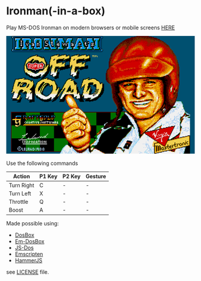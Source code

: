 # Ironman(-in-a-box)

Play MS-DOS Ironman on modern browsers or mobile screens [HERE](https://mad4j.github.io/ironman-in-a-box/)

![cover](cover.png)

Use the following commands

| Action     | P1 Key  | P2 Key   | Gesture        |
|------------|---------|----------|----------------|
| Turn Right | C       | -        | -              |
| Turn Left  | X       | -        | -              |
| Throttle   | Q       | -        | -              |
| Boost      | A       | -        | -              |


Made possible using:

* [DosBox](https://www.dosbox.com/)
* [Em-DosBox](https://github.com/dreamlayers/em-dosbox)
* [JS-Dos](https://js-dos.com/)
* [Emscripten](https://github.com/kripken/emscripten/wiki)
* [HammerJS](https://js-dos.com/)

see [LICENSE](LICENSE) file.
